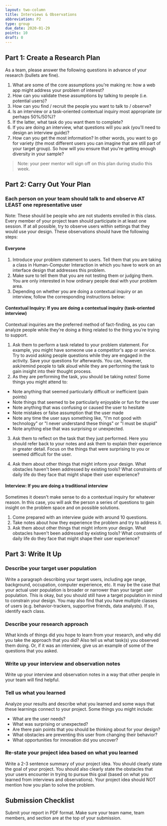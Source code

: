 ```yaml
---
layout: two-column
title: Interviews & Observations
abbreviation: P2
type: group
due_date: 2020-01-29
points: 10
draft: 0
---
```


## Part 1: Create a Research Plan
As a team, please answer the following questions in advance of your research (bullets are fine). 
1. What are some of the core assumptions you're making re: how a web app might address your problem of interest?
2. How can you validate these assumptions by talking to people (i.e. potential users)?
3. How can you find / recruit the people you want to talk to / observe?
4. Is an interview or a task-oriented contextual inquiry most appropriate (or perhaps 50%/50%)?
5. If the latter, what task do you want them to complete?
7. If you are doing an interview, what questions will you ask (you'll need to design an interview guide)?
6. How can you get the most information? In other words, you want to go for variety (the most different users you can imagine that are still part of your target group). So how will you ensure that you're getting enough diversity in your sample?

> Note: your peer mentor will sign off on this plan during studio this week.

## Part 2: Carry Out Your Plan

### Each person on your team should talk to and observe AT LEAST one representative user
Note: These should be people who are not students enrolled in this class. Every member of your project team should participate in at least one session. If at all possible, try to observe users within settings that they would use your design. These observations should have the following steps:

#### Everyone
1. Introduce your problem statement to users. Tell them that you are taking a class in Human-Computer Interaction in which you have to work on an interface design that addresses this problem.
2. Make sure to tell them that you are not testing them or judging them. You are only interested in how ordinary people deal with your problem area.
3. Depending on whether you are doing a contextual inquiry or an interview, follow the corresponding instructions below:

#### Contextual Inquiry: If you are doing a contextual inquiry (task-oriented interview)
Contextual inquiries are the preferred method of fact-finding, as you can analyze people while they're doing a thing related to the thing you're trying to support. 
1. Ask them to perform a task related to your problem statement. For example, you might have someone use a competitor's app or service. Try to avoid asking people questions while they are engaged in the activity. Save your questions for afterwards. You can, however, ask/remind people to talk aloud while they are performing the task to gain insight into their thought process.
2. As they are performing the task, you should be taking notes! Some things you might attend to:
  * Note anything that seemed particularly difficult or inefficient (pain points)
  * Note things that seemed to be particularly enjoyable or fun for the user
  * Note anything that was confusing or caused the user to hesitate
  * Note mistakes or false assumption that the user made
  * Note any time the user says something like, "I'm not good with technology" or "I never understand these things" or "I must be stupid"
  * Note anything else that was surprising or unexpected.

3. Ask them to reflect on the task that they just performed. Here you should refer back to your notes and ask them to explain their experience in greater detail. Focus on the things that were surprising to you or seemed difficult for the user. 

4. Ask them about other things that might inform your design. What obstacles haven't been addressed by existing tools? What constraints of daily life do they face that might shape their user experience?

#### Interview: If you are doing a traditional interview
Sometimes it doesn't make sense to do a contextual inquiry for whatever reason. In this case, you will ask the person a series of questions to gain insight on the problem space and on possible solutions.
1. Come prepared with an interview guide with around 10 questions.
2. Take notes about how they experience the problem and try to address it.
3. Ask them about other things that might inform your design. What obstacles haven't been addressed by existing tools? What constraints of daily life do they face that might shape their user experience?

## Part 3: Write It Up

### Describe your target user population
Write a paragraph describing your target users, including age range, background, occupation, computer experience, etc. It may be the case that your actual user population is broader or narrower than your target user population. This is okay, but you should still have a target population in mind to constrain your design. You may also find that you have multiple classes of users (e.g. behavior-trackers, supportive friends, data analysts). If so, identify each class.

### Describe your research approach
What kinds of things did you hope to learn from your research, and why did you take the approach that you did? Also tell us what task(s) you observed them doing. Or, if it was an interview, give us an example of some of the questions that you asked.

### Write up your interview and observation notes
Write up your interview and observation notes in a way that other people in your team will find helpful.

### Tell us what you learned
Analyze your results and describe what you learned and some ways that these learnings connect to your project. Some things you might include:
* What are the user needs? 
* What was surprising or unexpected? 
* Are there pain points that you should be thinking about for your design? 
* What obstacles are preventing this user from changing their behavior? 
* What opportunities for innovation did you uncover?

### Re-state your project idea based on what you learned
Write a 2-3 sentence summary of your project idea. You should clearly state the goal of your project. You should also clearly state the obstacles that your users encounter in trying to pursue this goal (based on what you learned from interviews and observations). Your project idea should NOT mention how you plan to solve the problem.

## Submission Checklist
Submit your report in PDF format. Make sure your team name, team members, and section are at the top of your submission.